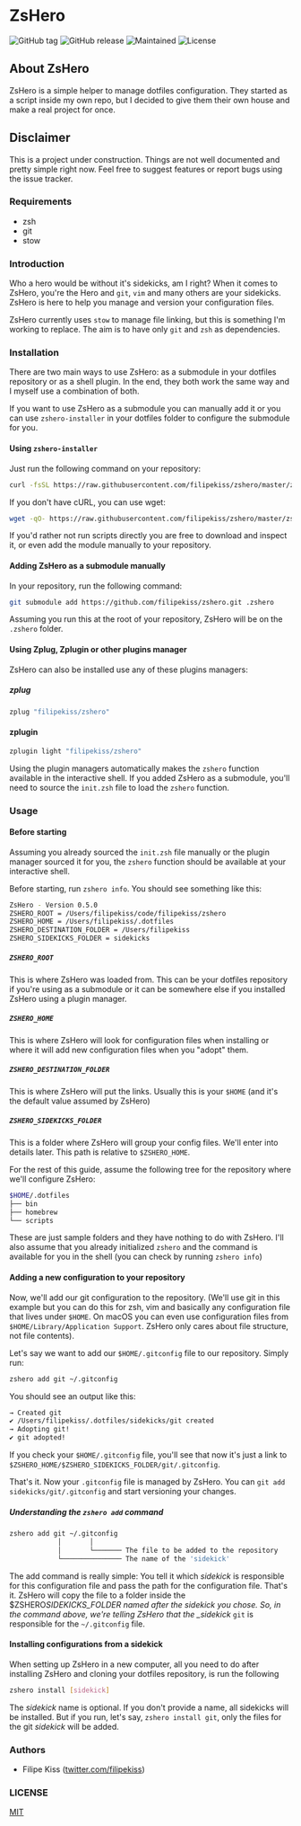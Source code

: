 # ZsHero

![GitHub tag](https://img.shields.io/github/tag/filipekiss/zshero.svg)
![GitHub release](https://img.shields.io/github/release/filipekiss/zshero/all.svg)
![Maintained](https://img.shields.io/maintenance/yes/2018.svg)
![License](https://img.shields.io/github/license/filipekiss/zshero.svg)

## About ZsHero

ZsHero is a simple helper to manage dotfiles configuration. They started as a script inside my own repo, but I decided
to give them their own house and make a real project for once.

## Disclaimer

This is a project under construction. Things are not well documented and pretty simple right now. Feel free to suggest
features or report bugs using the issue tracker.

### Requirements

*   zsh
*   git
*   stow

### Introduction

Who a hero would be without it's sidekicks, am I right? When it comes to ZsHero, you're the Hero and `git`, `vim` and
many others are your sidekicks. ZsHero is here to help you manage and version your configuration files.

ZsHero currently uses `stow` to manage file linking, but this is something I'm working to replace. The aim is to have
only `git` and `zsh` as dependencies.

### Installation

There are two main ways to use ZsHero: as a submodule in your dotfiles repository or as a shell plugin. In the end, they
both work the same way and I myself use a combination of both.

If you want to use ZsHero as a submodule you can manually add it or you can use `zshero-installer` in your dotfiles
folder to configure the submodule for you.

#### Using `zshero-installer`

Just run the following command on your repository:

```sh
curl -fsSL https://raw.githubusercontent.com/filipekiss/zshero/master/zshero-installer | zsh
```

If you don't have cURL, you can use wget:

```sh
wget -qO- https://raw.githubusercontent.com/filipekiss/zshero/master/zshero-installer | zsh
```

If you'd rather not run scripts directly you are free to download and inspect it, or even add the module manually to
your repository.

#### Adding ZsHero as a submodule manually

In your repository, run the following command:

```sh
git submodule add https://github.com/filipekiss/zshero.git .zshero
```

Assuming you run this at the root of your repository, ZsHero will be on the `.zshero` folder.

#### Using Zplug, Zplugin or other plugins manager

ZsHero can also be installed use any of these plugins managers:

##### zplug

```sh
zplug "filipekiss/zshero"
```

#### zplugin

```sh
zplugin light "filipekiss/zshero"
```

Using the plugin managers automatically makes the `zshero` function available in the interactive shell. If you added
ZsHero as a submodule, you'll need to source the `init.zsh` file to load the `zshero` function.

### Usage

#### Before starting

Assuming you already sourced the `init.zsh` file manually or the plugin manager sourced it for you, the `zshero`
function should be available at your interactive shell.

Before starting, run `zshero info`. You should see something like this:

```sh
ZsHero - Version 0.5.0
ZSHERO_ROOT = /Users/filipekiss/code/filipekiss/zshero
ZSHERO_HOME = /Users/filipekiss/.dotfiles
ZSHERO_DESTINATION_FOLDER = /Users/filipekiss
ZSHERO_SIDEKICKS_FOLDER = sidekicks
```

##### `ZSHERO_ROOT`

This is where ZsHero was loaded from. This can be your dotfiles repository if you're using as a submodule or it can be
somewhere else if you installed ZsHero using a plugin manager.

##### `ZSHERO_HOME`

This is where ZsHero will look for configuration files when installing or where it will add new configuration files when
you "adopt" them.

##### `ZSHERO_DESTINATION_FOLDER`

This is where ZsHero will put the links. Usually this is your `$HOME` (and it's the default value assumed by ZsHero)

##### `ZSHERO_SIDEKICKS_FOLDER`

This is a folder where ZsHero will group your config files. We'll enter into details later. This path is relative to
`$ZSHERO_HOME`.

For the rest of this guide, assume the following tree for the repository where we'll configure ZsHero:

```sh
$HOME/.dotfiles
├── bin
├── homebrew
└── scripts
```

These are just sample folders and they have nothing to do with ZsHero. I'll also assume that you already initialized
`zshero` and the command is available for you in the shell (you can check by running `zshero info`)

#### Adding a new configuration to your repository

Now, we'll add our git configuration to the repository. (We'll use git in this example but you can do this for zsh, vim
and basically any configuration file that lives under `$HOME`. On macOS you can even use configuration files from
`$HOME/Library/Application Support`. ZsHero only cares about file structure, not file contents).

Let's say we want to add our `$HOME/.gitconfig` file to our repository. Simply run:

```sh
zshero add git ~/.gitconfig
```

You should see an output like this:

```sh
→ Created git
✔ /Users/filipekiss/.dotfiles/sidekicks/git created
→ Adopting git!
✔ git adopted!
```

If you check your `$HOME/.gitconfig` file, you'll see that now it's just a link to
`$ZSHERO_HOME/$ZSHERO_SIDEKICKS_FOLDER/git/.gitconfig`.

That's it. Now your `.gitconfig` file is managed by ZsHero. You can `git add sidekicks/git/.gitconfig` and start
versioning your changes.

##### Understanding the `zshero add` command

```sh
zshero add git ~/.gitconfig
            │       │
            │       └─────── The file to be added to the repository
            └─────────────── The name of the 'sidekick'
```

The add command is really simple: You tell it which _sidekick_ is responsible for this configuration file and pass the
path for the configuration file. That's it. ZsHero will copy the file to a folder inside the $ZSHERO*SIDEKICKS_FOLDER
named after the sidekick you chose. So, in the command above, we're telling ZsHero that the \_sidekick* `git` is
responsible for the `~/.gitconfig` file.

#### Installing configurations from a sidekick

When setting up ZsHero in a new computer, all you need to do after installing ZsHero and cloning your dotfiles
repository, is run the following

```sh
zshero install [sidekick]
```

The _sidekick_ name is optional. If you don't provide a name, all sidekicks will be installed. But if you run, let's
say, `zshero install git`, only the files for the git _sidekick_ will be added.

### Authors

*   Filipe Kiss ([twitter.com/filipekiss])

### LICENSE

[MIT]

[mit]: LICENSE.md
[twitter.com/filipekiss]: https://twitter.com/filipekiss
